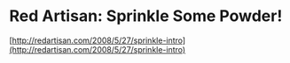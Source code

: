 <!--
id: 36251709
link: http://tumblr.atmos.org/post/36251709/red-artisan-sprinkle-some-powder
slug: red-artisan-sprinkle-some-powder
date: Tue May 27 2008 14:35:02 GMT-0700 (PDT)
publish: 2008-05-027
tags: 
title: Red Artisan: Sprinkle Some Powder!
-->


Red Artisan: Sprinkle Some Powder!
==================================

[http://redartisan.com/2008/5/27/sprinkle-intro](http://redartisan.com/2008/5/27/sprinkle-intro)

